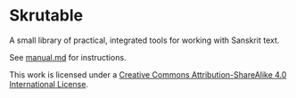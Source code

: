 # Skrutable

A small library of practical, integrated tools for working with Sanskrit text.

See [manual.md](./manual.md) for instructions.

This work is licensed under a [Creative Commons Attribution-ShareAlike 4.0 International License](https://creativecommons.org/licenses/by-sa/4.0/).
